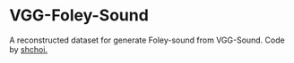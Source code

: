 # VGG-Foley-Sound
A reconstructed dataset for generate Foley-sound from VGG-Sound.
Code by [shchoi.](https://github.com/conscious-choi)
